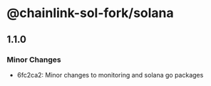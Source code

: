 # @chainlink-sol-fork/solana

## 1.1.0

### Minor Changes

- 6fc2ca2: Minor changes to monitoring and solana go packages
